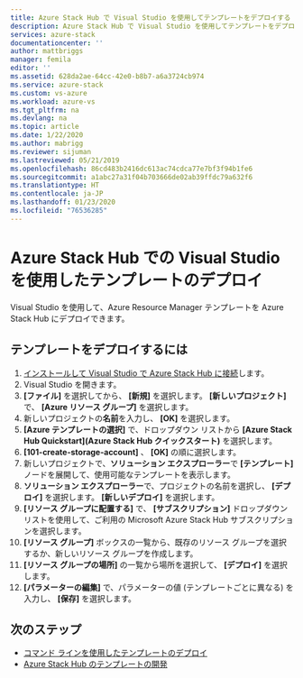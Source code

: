 ```yaml
---
title: Azure Stack Hub で Visual Studio を使用してテンプレートをデプロイする | Microsoft Docs
description: Azure Stack Hub で Visual Studio を使用してテンプレートをデプロイする方法について学習します。
services: azure-stack
documentationcenter: ''
author: mattbriggs
manager: femila
editor: ''
ms.assetid: 628da2ae-64cc-42e0-b8b7-a6a3724cb974
ms.service: azure-stack
ms.custom: vs-azure
ms.workload: azure-vs
ms.tgt_pltfrm: na
ms.devlang: na
ms.topic: article
ms.date: 1/22/2020
ms.author: mabrigg
ms.reviewer: sijuman
ms.lastreviewed: 05/21/2019
ms.openlocfilehash: 86cd483b2416dc613ac74cdca77e7bf3f94b1fe6
ms.sourcegitcommit: a1abc27a31f04b703666de02ab39ffdc79a632f6
ms.translationtype: HT
ms.contentlocale: ja-JP
ms.lasthandoff: 01/23/2020
ms.locfileid: "76536285"
---
```

# <a name="deploy-templates-in-azure-stack-hub-using-visual-studio"></a>Azure Stack Hub での Visual Studio を使用したテンプレートのデプロイ

Visual Studio を使用して、Azure Resource Manager テンプレートを Azure Stack Hub にデプロイできます。

## <a name="to-deploy-a-template"></a>テンプレートをデプロイするには

1. [インストールして Visual Studio で Azure Stack Hub に接続](azure-stack-install-visual-studio.md)します。
2. Visual Studio を開きます。
3. **[ファイル]** を選択してから、 **[新規]** を選択します。 **[新しいプロジェクト]** で、 **[Azure リソース グループ]** を選択します。
4. 新しいプロジェクトの**名前**を入力し、 **[OK]** を選択します。
5. **[Azure テンプレートの選択]** で、ドロップダウン リストから **[Azure Stack Hub Quickstart]\(Azure Stack Hub クイックスタート\)** を選択します。
6. **[101-create-storage-account]** 、 **[OK]** の順に選択します。
7. 新しいプロジェクトで、**ソリューション エクスプローラー**で **[テンプレート]** ノードを展開して、使用可能なテンプレートを表示します。
8. **ソリューション エクスプローラー**で、プロジェクトの名前を選択し、 **[デプロイ]** を選択します。 **[新しいデプロイ]** を選択します。
9. **[リソース グループに配置する]** で、 **[サブスクリプション]** ドロップダウン リストを使用して、ご利用の Microsoft Azure Stack Hub サブスクリプションを選択します。
10. **[リソース グループ]** ボックスの一覧から、既存のリソース グループを選択するか、新しいリソース グループを作成します。
11. **[リソース グループの場所]** の一覧から場所を選択して、 **[デプロイ]** を選択します。
12. **[パラメーターの編集]** で、パラメーターの値 (テンプレートごとに異なる) を入力し、 **[保存]** を選択します。

## <a name="next-steps"></a>次のステップ

* [コマンド ラインを使用したテンプレートのデプロイ](azure-stack-deploy-template-command-line.md)
* [Azure Stack Hub のテンプレートの開発](azure-stack-develop-templates.md)

